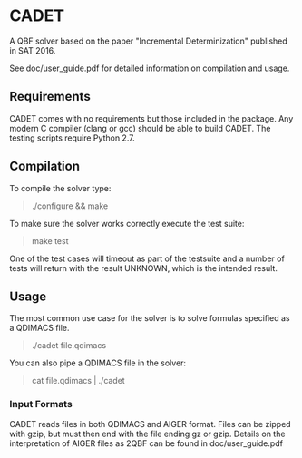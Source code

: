 # CADET
A QBF solver based on the paper "Incremental Determinization" published in SAT 2016. 

See doc/user_guide.pdf for detailed information on compilation and usage. 



## Requirements

CADET comes with no requirements but those included in the package. 
Any modern C compiler (clang or gcc) should be able to build CADET. 
The testing scripts require Python 2.7. 


## Compilation

To compile the solver type:

> ./configure && make

To make sure the solver works correctly execute the test suite:

> make test

One of the test cases will timeout as part of the testsuite and a number of tests will return with the result UNKNOWN, which is the intended result. 

## Usage

The most common use case for the solver is to solve formulas specified as a QDIMACS file. 

> ./cadet file.qdimacs

You can also pipe a QDIMACS file in the solver:

> cat file.qdimacs | ./cadet

### Input Formats

CADET reads files in both QDIMACS and AIGER format. Files can be zipped with gzip, but must then end with the file ending gz or gzip. Details on the interpretation of AIGER files as 2QBF can be found in doc/user_guide.pdf

